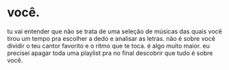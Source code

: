 # você.

tu vai entender que não se trata de uma seleção de músicas das quais você tirou um tempo pra escolher a dedo e analisar as letras. não é sobre você dividir o teu cantor favorito e o ritmo que te toca. é algo muito maior. eu precisei apagar toda uma playlist pra no final descobrir que tudo é sobre você.


